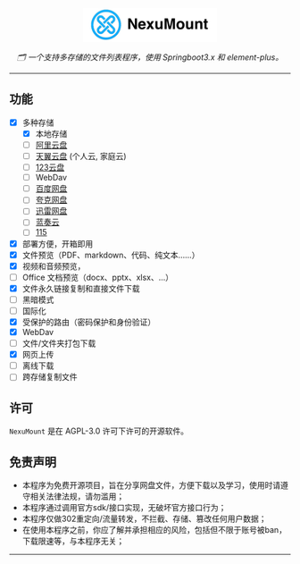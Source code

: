 <div align="center">
    <img src="src/assets/logo.png" height="60"/>
    <p><em>🗂️ 一个支持多存储的文件列表程序，使用 Springboot3.x 和 element-plus。</em></p>
</div>

---

## 功能

- [x] 多种存储
    - [x] 本地存储
    - [ ] [阿里云盘](https://www.alipan.com/)
    - [ ] [天翼云盘](https://cloud.189.cn) (个人云, 家庭云)
    - [ ] [123云盘](https://www.123pan.com/)
    - [ ] WebDav
    - [ ] [百度网盘](http://pan.baidu.com/)
    - [ ] [夸克网盘](https://pan.quark.cn)
    - [ ] [迅雷网盘](https://pan.xunlei.com)
    - [ ] [蓝奏云](https://www.lanzou.com/)
    - [ ] [115](https://115.com/)
- [x] 部署方便，开箱即用
- [x] 文件预览（PDF、markdown、代码、纯文本……）
- [x] 视频和音频预览，
- [ ] Office 文档预览（docx、pptx、xlsx、...）
- [x] 文件永久链接复制和直接文件下载
- [ ] 黑暗模式
- [ ] 国际化
- [x] 受保护的路由（密码保护和身份验证）
- [x] WebDav
- [ ] 文件/文件夹打包下载
- [x] 网页上传
- [ ] 离线下载
- [ ] 跨存储复制文件

## 许可

`NexuMount` 是在 AGPL-3.0 许可下许可的开源软件。

## 免责声明
- 本程序为免费开源项目，旨在分享网盘文件，方便下载以及学习，使用时请遵守相关法律法规，请勿滥用；
- 本程序通过调用官方sdk/接口实现，无破坏官方接口行为；
- 本程序仅做302重定向/流量转发，不拦截、存储、篡改任何用户数据；
- 在使用本程序之前，你应了解并承担相应的风险，包括但不限于账号被ban，下载限速等，与本程序无关；
---
